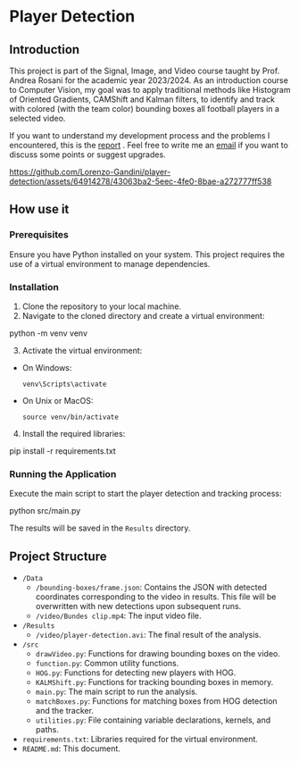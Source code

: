# Player Detection

## Introduction
This project is part of the Signal, Image, and Video course taught by Prof. Andrea Rosani for the academic year 2023/2024. 
As an introduction course to Computer Vision, my goal was to apply traditional methods like Histogram of Oriented Gradients, CAMShift and Kalman filters, to identify and track with colored (with the team color) bounding boxes all football players in a selected video.

If you want to understand my development process and the problems I encountered, this is the [report](report.pdf) .
Feel free to write me an [email](mailto:lorenzo.gandini@hotmail.it) if you want to discuss some points or suggest upgrades. 

https://github.com/Lorenzo-Gandini/player-detection/assets/64914278/43063ba2-5eec-4fe0-8bae-a272777ff538



## How use it

### Prerequisites

Ensure you have Python installed on your system. This project requires the use of a virtual environment to manage dependencies.

### Installation

1. Clone the repository to your local machine.
2. Navigate to the cloned directory and create a virtual environment:

python -m venv venv

3. Activate the virtual environment:
- On Windows:
  ```
  venv\Scripts\activate
  ```
- On Unix or MacOS:
  ```
  source venv/bin/activate
  ```
4. Install the required libraries:

pip install -r requirements.txt


### Running the Application

Execute the main script to start the player detection and tracking process:

python src/main.py

The results will be saved in the `Results` directory.

## Project Structure

- `/Data`
  - `/bounding-boxes/frame.json`: Contains the JSON with detected coordinates corresponding to the video in results. This file will be overwritten with new detections upon subsequent runs.
  - `/video/Bundes clip.mp4`: The input video file.
- `/Results`
  - `/video/player-detection.avi`: The final result of the analysis.
- `/src`
  - `drawVideo.py`: Functions for drawing bounding boxes on the video.
  - `function.py`: Common utility functions.
  - `HOG.py`: Functions for detecting new players with HOG.
  - `KALMShift.py`: Functions for tracking bounding boxes in memory.
  - `main.py`: The main script to run the analysis.
  - `matchBoxes.py`: Functions for matching boxes from HOG detection and the tracker.
  - `utilities.py`: File containing variable declarations, kernels, and paths.
- `requirements.txt`: Libraries required for the virtual environment.
- `README.md`: This document.
